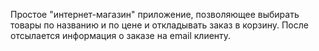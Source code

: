 Простое "интернет-магазин" приложение, позволяющее выбирать товары по названию и по цене и откладывать заказ в корзину. После отсылается информация о заказе на email клиенту.
